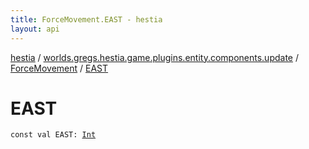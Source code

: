 ```yaml
---
title: ForceMovement.EAST - hestia
layout: api
---
```


<div class='api-docs-breadcrumbs'><a href="../../index.html">hestia</a> / <a href="../index.html">worlds.gregs.hestia.game.plugins.entity.components.update</a> / <a href="index.html">ForceMovement</a> / <a href="./-e-a-s-t.html">EAST</a></div>

# EAST

<div class="signature"><code><span class="keyword">const</span> <span class="keyword">val </span><span class="identifier">EAST</span><span class="symbol">: </span><a href="https://kotlinlang.org/api/latest/jvm/stdlib/kotlin/-int/index.html"><span class="identifier">Int</span></a></code></div>

